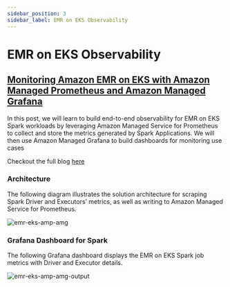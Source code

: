 ```yaml
---
sidebar_position: 3
sidebar_label: EMR on EKS Observability
---
```


# EMR on EKS Observability

## [Monitoring Amazon EMR on EKS with Amazon Managed Prometheus and Amazon Managed Grafana](https://aws.amazon.com/blogs/mt/monitoring-amazon-emr-on-eks-with-amazon-managed-prometheus-and-amazon-managed-grafana/)

In this post, we will learn to build end-to-end observability for EMR on EKS Spark workloads by leveraging Amazon Managed Service for Prometheus to collect and store the metrics generated by Spark Applications. We will then use Amazon Managed Grafana to build dashboards for monitoring use cases

Checkout the full blog [here](https://aws.amazon.com/blogs/mt/monitoring-amazon-emr-on-eks-with-amazon-managed-prometheus-and-amazon-managed-grafana/)

### Architecture
The following diagram illustrates the solution architecture for scraping Spark Driver and Executors’ metrics, as well as writing to Amazon Managed Service for Prometheus.

![emr-eks-amp-amg](./img/emr-eks-amp-amg.png)

### Grafana Dashboard for Spark
The following Grafana dashboard displays the EMR on EKS Spark job metrics with Driver and Executor details.

![emr-eks-amp-amg-output](./img/emr-eks-amp-amg-output.png)
